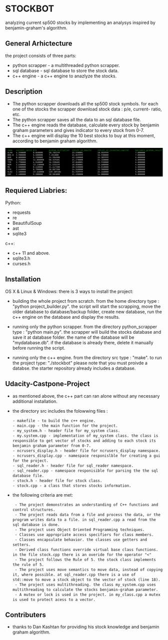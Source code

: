 # STOCKBOT

 analyzing current sp500 stocks by implementing an analysys inspired by  benjamin-graham's algorithm. 

## General Arhictecture 

  the project consists of three parts:
 - python scrapper - a multithreaded python scrapper.
 - sql database - sql database to store the stock data.
 - c++ engine - a c++ engine to anazlyze the stocks.

## Description 

- The python scrapper downloads all the sp500 stock symbols. for each one of the stocks the scrapper download stock data : p/e, current-     ratio, etc.
- The python scrapper saves all the data to an sql database file.
- The c++ engine reads the database, calculate every stock by benjamin graham parameters and gives indicator to every stock from 0-7.
- The c++ engine will display the 10 best stocks to buy at this moment, according to benjamin graham algorithm. 


![GitHub Logo](/images/gui.png)


## Requiered Liabries:

Python:
   - requests
   - re
   - BeautifulSoup 
   - ast
   - sqlite3 

c++:
   - c++ 11 and above.
   - sqlite3.h
   - curses.h
   
## Installation
OS X & Linux & Windows: there is 3 ways to install the project:
  
  - building the whole project from scratch.
     from the home directory type : "python project_builder.py". the script will start the scrapping, move the older database to                  database/backup folder, create new database, run the c++ engine on the database and display the results.
  
   - running only the python scrapper.
     from the directory python_scrapper type : "python main.py". the scrapper will build the stocks database and save it at database            folder. the name of the database will be "mydatabase.db". if the database is already there, delete it manually before running the          script.
   
   - running only the c++ engine.
     from the directory src type : "make". to run the project type: "./stockbot"
     please note that you must proivde a databse. the starter repository already includes a database.
    
 ## Udacity-Castpone-Project
  - as mentioned above, the c++ part can ran alone without any necessary additional installation.
  - the directory src includes the folowwing files :
        
        - makefile - to build the c++ engine.
        - main.cpp - the main function for the project.
        - my_system.h - header file for my_system class.
        - my.system.cpp - implementation of my_system class. the class is responsible to get vector of stocks and adding to each stock its         benjamin graham parameter from 0-7.
        - ncrusers_display.h - header file for ncrusers_display namespace.
        - ncrusers_display.cpp - namespace responislble for creating a gui for the project.
        - sql_reader.h - header file for sql_reader namespace.
        - sql_reader.cpp - namespace responisible for parsing the the sql database file.
        - stock.h - header file for stock class.
        - stock.cpp - a class that stores stocks information.
 
 - the following criteria are met:
        
        - The project demonstrates an understanding of C++ functions and control structures.
        - The project reads data from a file and process the data, or the program writes data to a file. in sql_reader.cpp a read from the         sql database is done.
        - The project uses Object Oriented Programming techniques.
        - Classes use appropriate access specifiers for class members.
        - Classes encapsulate behavior. the classes use getters and setters.
        - Derived class functions override virtual base class functions. in the file stock.cpp there is an overide for the operator "<"
        - The project follows the Rule of 5. the stock class implements the rule of 5.
        - The project uses move semantics to move data, instead of copying it, where possible. at sql_reader.cpp there is a use of                 std::move to move a stock object to the vector of stock (line 18).
        - The project uses multithreading. the class my_system.cpp uses multithreading to calculate the stocks benjamin-graham parameter.
        - A mutex or lock is used in the project. in my_class.cpp a mutex is used to protect acess to a vector. 
        
   
        
 ## Contributers
 - thanks to Dan Kashtan for providing his stock knowledge and benjamin graham algorithm. 

